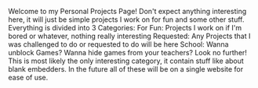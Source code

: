 Welcome to my Personal Projects Page!
Don't expect anything interesting here, it will just be simple projects I work on for fun and some other stuff.
Everything is divided into 3 Categories: 
For Fun: Projects I work on if I'm bored or whatever, nothing really interesting
Requested: Any Projects that I was challenged to do or requested to do will be here
School: Wanna unblock Games? Wanna hide games from your teachers? Look no further! This is most likely the only interesting category, it contain stuff like about blank embedders. In the future all of these will be on a single website for ease of use.
